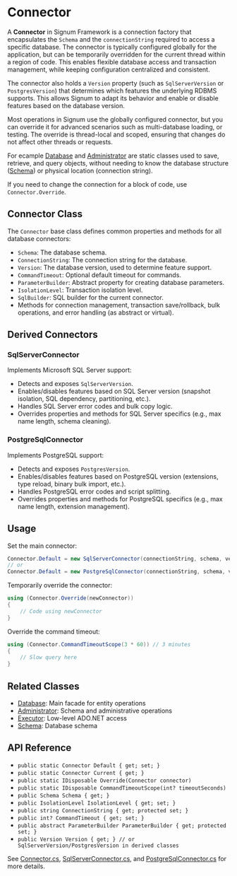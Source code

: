 # Connector

A **Connector** in Signum Framework is a connection factory that encapsulates the `Schema` and the `connectionString` required to access a specific database. The connector is typically configured globally for the application, but can be temporarily overridden for the current thread within a region of code. This enables flexible database access and transaction management, while keeping configuration centralized and consistent.

The connector also holds a `Version` property (such as `SqlServerVersion` or `PostgresVersion`) that determines which features the underlying RDBMS supports. This allows Signum to adapt its behavior and enable or disable features based on the database version.

Most operations in Signum use the globally configured connector, but you can override it for advanced scenarios such as multi-database loading, or testing. The override is thread-local and scoped, ensuring that changes do not affect other threads or requests.

For ecample [Database](../Database.md) and [Administrator](../Administrator.md) are static classes used to save, retrieve, and query objects, without needing to know the database structure ([Schema](../Schema.md)) or physical location (connection string).

If you need to change the connection for a block of code, use `Connector.Override`.

## Connector Class

The `Connector` base class defines common properties and methods for all database connectors:

- `Schema`: The database schema.
- `ConnectionString`: The connection string for the database.
- `Version`: The database version, used to determine feature support.
- `CommandTimeout`: Optional default timeout for commands.
- `ParameterBuilder`: Abstract property for creating database parameters.
- `IsolationLevel`: Transaction isolation level.
- `SqlBuilder`: SQL builder for the current connector.
- Methods for connection management, transaction save/rollback, bulk operations, and error handling (as abstract or virtual).

## Derived Connectors

### SqlServerConnector
Implements Microsoft SQL Server support:
- Detects and exposes `SqlServerVersion`.
- Enables/disables features based on SQL Server version (snapshot isolation, SQL dependency, partitioning, etc.).
- Handles SQL Server error codes and bulk copy logic.
- Overrides properties and methods for SQL Server specifics (e.g., max name length, schema cleaning).

### PostgreSqlConnector
Implements PostgreSQL support:
- Detects and exposes `PostgresVersion`.
- Enables/disables features based on PostgreSQL version (extensions, type reload, binary bulk import, etc.).
- Handles PostgreSQL error codes and script splitting.
- Overrides properties and methods for PostgreSQL specifics (e.g., max name length, extension management).

## Usage

Set the main connector:
```csharp
Connector.Default = new SqlServerConnector(connectionString, schema, version);
// or
Connector.Default = new PostgreSqlConnector(connectionString, schema, version);
```

Temporarily override the connector:
```csharp
using (Connector.Override(newConnector))
{
    // Code using newConnector
}
```

Override the command timeout:
```csharp
using (Connector.CommandTimeoutScope(3 * 60)) // 3 minutes
{
    // Slow query here
}
```

## Related Classes
- [Database](../Database.md): Main facade for entity operations
- [Administrator](../Administrator.md): Schema and administrative operations
- [Executor](Executor.md): Low-level ADO.NET access
- [Schema](../Schema.md): Database schema

## API Reference
- `public static Connector Default { get; set; }`
- `public static Connector Current { get; }`
- `public static IDisposable Override(Connector connector)`
- `public static IDisposable CommandTimeoutScope(int? timeoutSeconds)`
- `public Schema Schema { get; }`
- `public IsolationLevel IsolationLevel { get; set; }`
- `public string ConnectionString { get; protected set; }`
- `public int? CommandTimeout { get; set; }`
- `public abstract ParameterBuilder ParameterBuilder { get; protected set; }`
- `public Version Version { get; } // or SqlServerVersion/PostgresVersion in derived classes`

See [Connector.cs](Connector.cs), [SqlServerConnector.cs](SqlServerConnector.cs), and [PostgreSqlConnector.cs](PostgreSqlConnector.cs) for more details.





